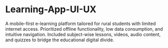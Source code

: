 # Learning-App-UI-UX
A mobile-first e-learning platform tailored for rural students with limited internet access. Prioritized offline functionality, low data consumption, and intuitive navigation. Included subject-wise lessons, videos, audio content, and quizzes to bridge the educational digital divide.
